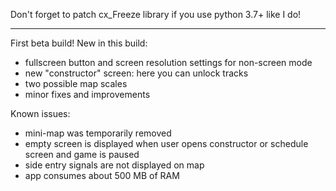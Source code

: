 Don't forget to patch cx_Freeze library 
if you use python 3.7+ like I do!

-------------------------------------------

First beta build!
New in this build:
- fullscreen button and screen resolution settings for non-screen mode
- new "constructor" screen: here you can unlock tracks 
- two possible map scales
- minor fixes and improvements

Known issues:
- mini-map was temporarily removed
- empty screen is displayed when user opens constructor or schedule screen and game is paused
- side entry signals are not displayed on map
- app consumes about 500 MB of RAM
